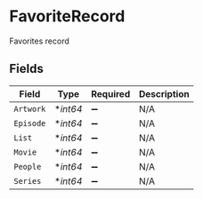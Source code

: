 # FavoriteRecord

Favorites record


## Fields

| Field              | Type               | Required           | Description        |
| ------------------ | ------------------ | ------------------ | ------------------ |
| `Artwork`          | **int64*           | :heavy_minus_sign: | N/A                |
| `Episode`          | **int64*           | :heavy_minus_sign: | N/A                |
| `List`             | **int64*           | :heavy_minus_sign: | N/A                |
| `Movie`            | **int64*           | :heavy_minus_sign: | N/A                |
| `People`           | **int64*           | :heavy_minus_sign: | N/A                |
| `Series`           | **int64*           | :heavy_minus_sign: | N/A                |